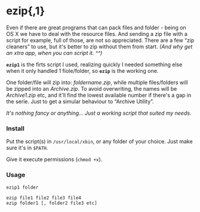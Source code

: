 ezip{,1}
========

Even if there are great programs that can pack files and folder - being on OS X we have to deal with the resource files. And sending a zip file with a script for example, full of those, are not so appreciated. There are a few “zip cleaners” to use, but it's better to zip without them from start. _(And why get an xtra app, when you can script it. ^^)_

**`ezip1`** is the firts script I used, realizing quickly I needed something else when it only handled 1 fiole/folder, so **`ezip`** is the working one.

One folder/file will zip into: _foldername.zip_, while multiple files/folders will be zipped into an _Archive.zip_. To avoid overwriting, the names will be _Archive1.zip_ etc, and it'll find the lowest available number if there's a gap in the serie. Just to get a simular behaviour to “Archive Utility”.

_It's nothing fancy or anything... Just a working script that suited my needs._



### Install

Put the script(s) in `/usr/local/xbin`, or any folder of your choice. Just make sure it's in `$PATH`.

Give it execute permissions (`chmod +x`).



### Usage

	ezip1 folder

	ezip file1 file2 file3 file4
	ezip folder1 [, folder2 file3 etc]
